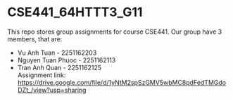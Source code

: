# CSE441_64HTTT3_G11
This repo stores group assignments for course CSE441.
Our group have 3 members, that are:
+ Vu Anh Tuan - 2251162203
+ Nguyen Tuan Phuoc - 2251162113
+ Tran Anh Quan - 2251162125 <br>
Assignment link: https://drive.google.com/file/d/1yNtM2spSzGMV5wbMC8pdFedTMGdoDZt_/view?usp=sharing
